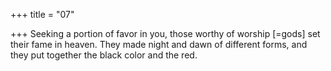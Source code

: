 +++
title = "07"

+++
Seeking a portion of favor in you, those worthy of worship [=gods] set  their fame in heaven.
They made night and dawn of different forms, and they put together  the black color and the red.